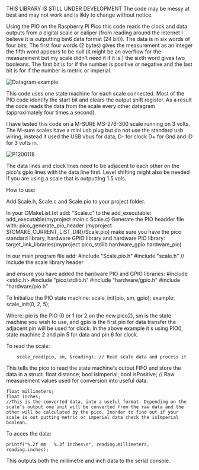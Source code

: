 THIS LIBRARY IS STILL UNDER DEVELOPMENT The code may be messy at best and may not work and is likly to change without notice.

Using the PIO on the Raspberry Pi Pico this code reads the clock and data outputs from a digital scale or caliper (from reading around the internet I believe it is outputting bin6 data format (24 bit)).
The data is in six words of four bits, The first four words (2 bytes) gives the measurement as an integer the fifth word appears to be null (it might be an overflow for the measurement but my scale didn't need it if it is.) the sixth word gives two booleans. The first bit is for if the number is positive or negative and the last bit is for if the number is metric or imperial.

![Datagram example](https://github.com/user-attachments/assets/f7995fb9-89e6-450b-a9dc-31992b5326b1)

This code uses one state machine for each scale connected. Most of the PIO code identify the start bit and clears the output shift register.  As a result the code reads the data from the scale every other datagram (approximately four times a second).

I have tested this code on a M-SURE MS-276-300 scale running on 3 volts. The M-sure scales have a mini usb plug but do not use the standard usb wiring, instead it used the USB vbus for data, D- for clock D+ for Gnd and ID for 3 volts in. 

![P1200118](https://github.com/user-attachments/assets/bd9da444-4988-48bf-8299-891a625fcde1)


The data lines and clock lines need to be adjacent to each other on the pico's gpio lines with the data line first.
Level shifting might also be needed if you are using a scale that is outputting 1.5 vols.

How to use:

Add Scale.h, Scale.c and Scale.pio to your project folder.

In your CMakeList.txt add: 
"Scale.c" to the add_executable:  add_executable(myproject main.c Scale.c) 
Generate the PIO headder file with: pico_generate_pio_header (myproject ${CMAKE_CURRENT_LIST_DIR}/Scale.pio)
make sure you have the pico standard library, hardware GPIO library and  hardware PIO library: target_link_libraries(myproject pico_stdlib hardware_gpio hardware_pio)

In our main program file add:
#include "Scale.pio.h"
#include "scale.h"  // Include the scale library header 

and ensure you have added the hardware PIO and GPIO libraries:
#include <stdio.h>
#include "pico/stdlib.h"
#include "hardware/gpio.h"
#include "hardware/pio.h"


To Initialize the PIO state machine:
    scale_init(pio, sm, gpio);
    example: scale_init(0, 2, 5);

Where: pio is the PIO (0 or 1 (or 2 on the new pico2), sm is the state machine you wish to use, and gpio is the first pin for data transfer the adjacent pin will be used for clock. In the above example it s using PIO0, state machine 2 and pin 5 for data and pin 6 for clock.

To read the scale:

        scale_read(pio, sm, &reading); // Read scale data and process it

This tells the pico to read the state machine's output FIFO and store the data in a struct. 
    float distance; 
    bool isImperial;
    bool isPositive;
    // Raw measurement values used for conversion into useful data.
    
    float millimeters;
    float inches;
    //This is the converted data, into a useful format. Depending on the scale's output one unit will be converted from the raw data and the other will be calculated by the pico. Inorder to find out if your scale is out putting metric or imperial data check the isImperial boolean.

To acces the data:

    printf("%.2f mm   %.3f inches\n", reading.millimeters, reading.inches);
    
This outputs both the millimetre and inch data to the serial console. 
